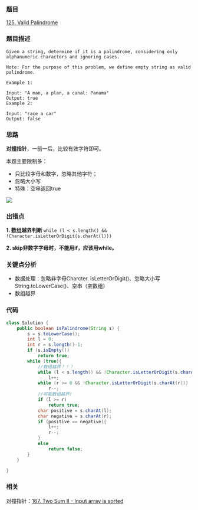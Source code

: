 ### 题目
[125. Valid Palindrome](https://leetcode.com/problems/valid-palindrome/)
### 题目描述
```
Given a string, determine if it is a palindrome, considering only alphanumeric characters and ignoring cases.

Note: For the purpose of this problem, we define empty string as valid palindrome.

Example 1:

Input: "A man, a plan, a canal: Panama"
Output: true
Example 2:

Input: "race a car"
Output: false
```

### 思路
**对撞指针**，一前一后，比较有效字符即可。

本题主要限制多：

* 只比较字母和数字，忽略其他字符；
* 忽略大小写
* 特殊：空串返回true

![](<https://bucket-1257126549.cos.ap-guangzhou.myqcloud.com/blog/pvbiv.gif>)

### 出错点
**1. 数组越界判断** ```while (l < s.length() && !Character.isLetterOrDigit(s.charAt(l)))```

**2. skip非数字字母时，不能用if，应该用while。**

### 关键点分析
* 数据处理：忽略非字母Charcter. isLetterOrDigit()、忽略大小写String.toLowerCase()、空串（空数组）
* 数组越界

### 代码
```java
class Solution {
    public boolean isPalindrome(String s) {
        s = s.toLowerCase();
        int l = 0;
        int r = s.length()-1;
        if (s.isEmpty())
            return true;
        while (true){
            //数组越界！！！
            while (l < s.length() && !Character.isLetterOrDigit(s.charAt(l)))
                l++;
            while (r >= 0 && !Character.isLetterOrDigit(s.charAt(r)))
                r--;
            //可能数组越界!
            if (l >= r)
                return true;
            char positive = s.charAt(l);
            char negative = s.charAt(r);
            if (positive == negative){
                l++;
                r--;
            }
            else
                return false;
        }
    }

}
```

### 相关
对撞指针：[167. Two Sum II - Input array is sorted](https://github.com/zhangbotong/LeetCode/blob/master/problems/167.%20Two%20Sum%20II%20-%20Input%20array%20is%20sorted%20.md)